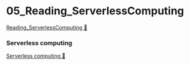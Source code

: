 # 05_Reading_ServerlessComputing

[Reading_ServerlessComputing &#128279;](https://www.coursera.org/learn/introduction-to-security-principles-in-cloud-computing/supplement/zqHvQ/serverless-computing)

### Serverless computing

[Serverless computing &#128279;](https://1drv.ms/b/c/526c45566c8c239a/Ec51d0LhEBZJq8lKwUHqu28BZUvJbU8VwfmVBrp8OYjYoA?e=9qDkeb)
